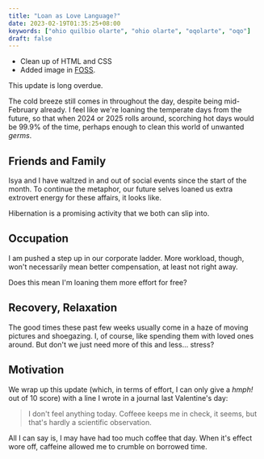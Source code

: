 ```yaml
---
title: "Loan as Love Language?"
date: 2023-02-19T01:35:25+08:00
keywords: ["ohio quilbio olarte", "ohio olarte", "oqolarte", "oqo"]
draft: false
---
```

- Clean up of HTML and CSS
- Added image in [FOSS](/foss).

This update is long overdue.

The cold breeze still comes in throughout the day,
despite being mid-February already.
I feel like we're loaning the temperate days from the future,
so that when 2024 or 2025 rolls around,
scorching hot days would be 99.9% of the time,
perhaps enough to clean this world of unwanted *germs*.

## Friends and Family

Isya and I have waltzed in and out of social events
since the start of the month.
To continue the metaphor,
our future selves loaned us extra extrovert energy for these affairs,
it looks like.

Hibernation is a promising activity that we both can slip into.

## Occupation

I am pushed a step up in our corporate ladder.
More workload, though, won't necessarily mean better compensation,
at least not right away.

Does this mean I'm loaning them more effort for free?

## Recovery, Relaxation

The good times these past few weeks usually come in a haze
of moving pictures and shoegazing.
I, of course, like spending them with loved ones around.
But don't we just need more of this and less... stress?

## Motivation

We wrap up this update
(which, in terms of effort,
I can only give a *hmph!* out of 10 score)
with a line I wrote in a journal last Valentine's day:

> I don't feel anything today.
> Coffeee keeps me in check,
> it seems,
> but that's hardly a scientific observation.

All I can say is, I may have had too much coffee that day.
When it's effect wore off,
caffeine allowed me to crumble on borrowed time.
